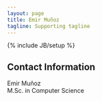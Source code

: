 ```yaml
---
layout: page
title: Emir Muñoz
tagline: Supporting tagline
---
```

{% include JB/setup %}

## Contact Information

Emir Muñoz <br>
M.Sc. in Computer Science



